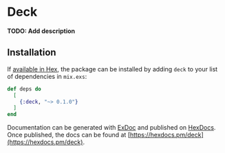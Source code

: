 # Deck

**TODO: Add description**

## Installation

If [available in Hex](https://hex.pm/docs/publish), the package can be installed
by adding `deck` to your list of dependencies in `mix.exs`:

```elixir
def deps do
  [
    {:deck, "~> 0.1.0"}
  ]
end
```

Documentation can be generated with [ExDoc](https://github.com/elixir-lang/ex_doc)
and published on [HexDocs](https://hexdocs.pm). Once published, the docs can
be found at [https://hexdocs.pm/deck](https://hexdocs.pm/deck).

